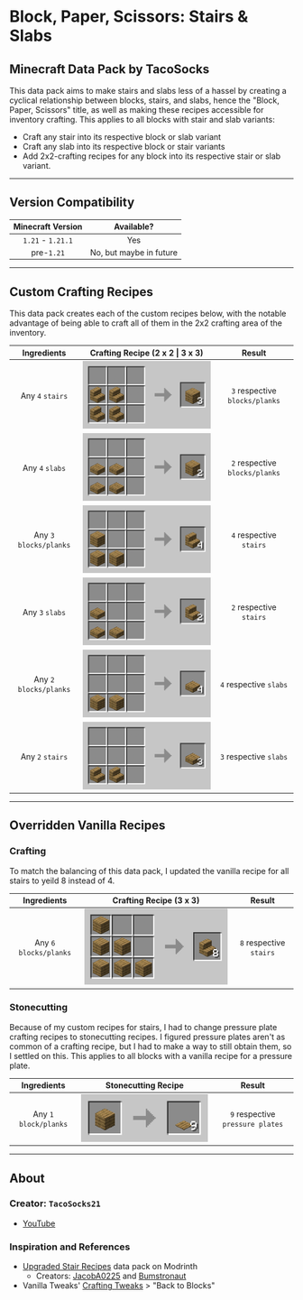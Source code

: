 # Block, Paper, Scissors: Stairs & Slabs

## Minecraft Data Pack by TacoSocks

This data pack aims to make stairs and slabs less of a hassel by creating a cyclical relationship between blocks, stairs, and slabs, hence the "Block, Paper, Scissors" title, as well as making these recipes accessible for inventory crafting. This applies to all blocks with stair and slab variants:

- Craft any stair into its respective block or slab variant
- Craft any slab into its respective block or stair variants
- Add 2x2-crafting recipes for any block into its respective stair or slab variant.

---

## Version Compatibility

| Minecraft Version | Available? |
|:---:|:---:|
| `1.21` - `1.21.1` | Yes |
| pre-`1.21` | No, but maybe in future |

---

## Custom Crafting Recipes

This data pack creates each of the custom recipes below, with the notable advantage of being able to craft all of them in the 2x2 crafting area of the inventory.

| Ingredients | Crafting Recipe (2 x 2 \| 3 x 3) | Result |
|:---:|:---:|:---:|
| Any `4` `stairs` | ![block from stair recipe](./images/block_from_stair.png) | `3` respective `blocks/planks` |
| Any `4` `slabs` | ![block from slab recipe](./images/block_from_slab.png) | `2` respective `blocks/planks` |
| Any `3` `blocks/planks` | ![stair from block recipe](./images/stair_from_block_2x2.png) | `4` respective `stairs` |
| Any `3` `slabs` | ![stair from slab recipe](./images/stair_from_slab.png) | `2` respective `stairs` |
| Any `2` `blocks/planks` | ![slab from blocks recipe](./images/slab_from_block.png) | `4` respective `slabs` |
| Any `2` `stairs` | ![slab from blocks recipe](./images/slab_from_stair.png) | `3` respective `slabs` |

---

## Overridden Vanilla Recipes

### Crafting

To match the balancing of this data pack, I updated the vanilla recipe for all stairs to yeild 8 instead of 4.

| Ingredients | Crafting Recipe (3 x 3) | Result |
|:---:|:---:|:---:|
| Any `6` `blocks/planks` | ![stair from block recipe](./images/stair_from_block_3x3.png) | `8` respective `stairs` |

### Stonecutting

Because of my custom recipes for stairs, I had to change pressure plate crafting recipes to stonecutting recipes. I figured pressure plates aren't as common of a crafting recipe, but I had to make a way to still obtain them, so I settled on this. This applies to all blocks with a vanilla recipe for a pressure plate.

| Ingredients | Stonecutting Recipe | Result |
|:---:|:---:|:---:|
| Any `1` `block/planks` | ![stair from block recipe](./images/pressure_plate_stonecutting.png) | `9` respective `pressure plates` |

---

## About

### Creator: `TacoSocks21`

- [YouTube](https://www.youtube.com/@TacoSocks21)

### Inspiration and References

- [Upgraded Stair Recipes](https://modrinth.com/datapack/upgraded-stair-recipes) data pack on Modrinth
    - Creators: [JacobA0225](https://modrinth.com/user/JacobA0225) and [Bumstronaut](https://modrinth.com/user/Bumstronaut)
- Vanilla Tweaks' [Crafting Tweaks](https://vanillatweaks.net/picker/crafting-tweaks/#) > "Back to Blocks"
